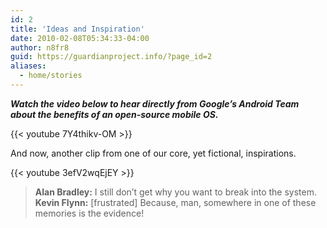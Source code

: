 ```yaml
---
id: 2
title: 'Ideas and Inspiration'
date: 2010-02-08T05:34:33-04:00
author: n8fr8
guid: https://guardianproject.info/?page_id=2
aliases:
  - home/stories
---
```

_**Watch the video below to hear directly from Google&#8217;s Android Team about the benefits of an open-source mobile OS.**_

{{< youtube 7Y4thikv-OM >}}

And now, another clip from one of our core, yet fictional, inspirations.

{{< youtube 3efV2wqEjEY >}}

> **Alan Bradley:** I still don&#8217;t get why you want to break into the system.  
> **Kevin Flynn:** [frustrated] Because, man, somewhere in one of these memories is the evidence!